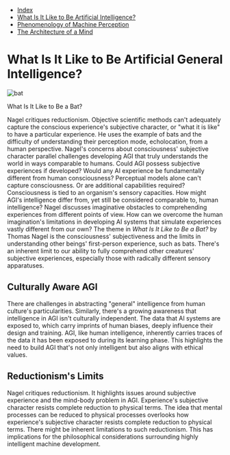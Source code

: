 * [Index](index.md)
* [What Is It Like to Be Artificial Intelligence?](bat.md)
* [Phenomenology of Machine Perception](phenomenology-perception.md)
* [The Architecture of a Mind](synthetic-intelligence.md)

# What Is It Like to Be Artificial General Intelligence?

![bat](https://www.science.org/do/10.1126/science.ada0607/full/_20220126_on_batsecholocation_00640169-1675054672717.jpg)

What Is It Like to Be a Bat?

Nagel critiques reductionism. Objective scientific methods can't adequately capture the conscious experience's subjective character, or "what it is like" to have a particular experience. He uses the example of bats and the difficulty of understanding their perception mode, echolocation, from a human perspective. Nagel's concerns about consciousness' subjective character parallel challenges developing AGI that truly understands the world in ways comparable to humans. Could AGI possess subjective experiences if developed? Would any AI experience be fundamentally different from human consciousness? Perceptual models alone can't capture consciousness. Or are additional capabilities required? Consciousness is tied to an organism's sensory capacities. How might AGI's intelligence differ from, yet still be considered comparable to, human intelligence? Nagel discusses imaginative obstacles to comprehending experiences from different points of view. How can we overcome the human imagination's limitations in developing AI systems that simulate experiences vastly different from our own? The theme in *What Is It Like to Be a Bat?* by Thomas Nagel is the consciousness' subjectiveness and the limits in understanding other beings' first-person experience, such as bats. There's an inherent limit to our ability to fully comprehend other creatures' subjective experiences, especially those with radically different sensory apparatuses.

## Culturally Aware AGI
There are challenges in abstracting "general" intelligence from human culture's particularities. Similarly, there's a growing awareness that intelligence in AGI isn't culturally independent. The data that AI systems are exposed to, which carry imprints of human biases, deeply influence their design and training. AGI, like human intelligence, inherently carries traces of the data it has been exposed to during its learning phase. This highlights the need to build AGI that's not only intelligent but also aligns with ethical values.

## Reductionism's Limits
Nagel critiques reductionism. It highlights issues around subjective experience and the mind-body problem in AGI. Experience's subjective character resists complete reduction to physical terms. The idea that mental processes can be reduced to physical processes overlooks how experience's subjective character resists complete reduction to physical terms. There might be inherent limitations to such reductionism. This has implications for the philosophical considerations surrounding highly intelligent machine development.